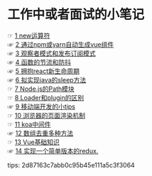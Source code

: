 # 工作中或者面试的小笔记
☞ [1 new运算符](doc/1.理解new运算符.md)  
☞ [2 通过npm或yarn自动生成vue组件](doc/2.通过npm或yarn自动生成vue组件.md)  
☞ [3 观察者模式和发布订阅模式](doc/3.观察者模式和发布订阅模式.md)  
☞ [4 函数的节流和防抖](doc/4.函数的节流和防抖.md)  
☞ [5 拥抱react新生命周期](doc/5.拥抱react新生命周期.md)  
☞ [6 拟实现java的sleep方法](doc/6.拟实现java的sleep方法.md)   
☞ [7 Node.js的Path模块](doc/7.Node.js的Path模块.md)  
☞ [8 Loader和plugin的区别](doc/8.Loader和plugin的区别.md)  
☞ [9 移动端开发的小tips](doc/9.移动端开发的小tips.md.md)  
☞ [10 浏览器的页面渲染机制](doc/10.浏览器的页面渲染机制.md)  
☞ [11 koa中间件](doc/11.koa中间件.md)  
☞ [12 数组去重多种方法](doc/12.数组去重多种方法.md)  
☞ [13 Vue基础知识](doc/13.Vue基础知识.md)  
☞ [14 实现一个简单版本的redux.](doc/14.实现一个简单版本的redux.md)  


tips: 2d87163c7abb0c95b45e111a5c3f3064
